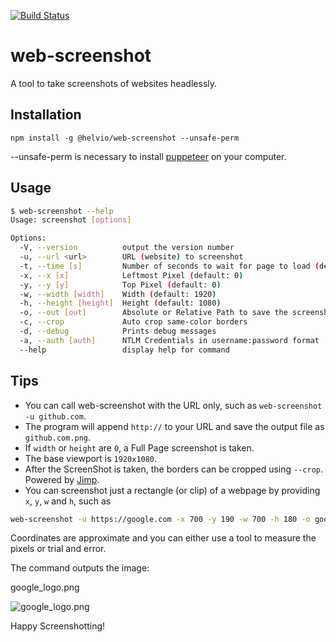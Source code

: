 [![Build Status][1]][2]

web-screenshot
==============
A tool to take screenshots of websites headlessly.

Installation
------------

```node
npm install -g @helvio/web-screenshot --unsafe-perm
```
--unsafe-perm is necessary to install [puppeteer][3] on your computer.

Usage
-----
```bash
$ web-screenshot --help
Usage: screenshot [options]

Options:
  -V, --version          output the version number
  -u, --url <url>        URL (website) to screenshot
  -t, --time [s]         Number of seconds to wait for page to load (default: 3)
  -x, --x [x]            Leftmost Pixel (default: 0)
  -y, --y [y]            Top Pixel (default: 0)
  -w, --width [width]    Width (default: 1920)
  -h, --height [height]  Height (default: 1080)
  -o, --out [out]        Absolute or Relative Path to save the screenshot
  -c, --crop             Auto crop same-color borders
  -d, --debug            Prints debug messages
  -a, --auth [auth]      NTLM Credentials in username:password format
  --help                 display help for command
```

Tips
----
* You can call web-screenshot with the URL only, such as `web-screenshot -u github.com`.
* The program will append `http://` to your URL and save the output file as `github.com.png`.
* If `width` or `height` are `0`, a Full Page screenshot is taken.
* The base viewport is `1920x1080`.
* After the ScreenShot is taken, the borders can be cropped using `--crop`. Powered by [Jimp][4].
* You can screenshot just a rectangle (or clip) of a webpage by providing `x`, `y`, `w` and `h`, such as
```bash
web-screenshot -u https://google.com -x 700 -y 190 -w 700 -h 180 -o google_logo.png --crop
```
Coordinates are approximate and you can either use a tool to measure the pixels or trial and error.

The command outputs the image:

google_logo.png

![google_logo.png][5]

Happy Screenshotting!

[1]: https://travis-ci.org/Helvio88/web-screenshot.svg?branch=master "Build Status"
[2]: https://travis-ci.org/Helvio88/web-screenshot#
[3]: https://github.com/GoogleChrome/puppeteer
[4]: https://github.com/oliver-moran/jimp
[5]: https://i.imgur.com/AmoKkrg.png "google_logo.png"
